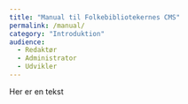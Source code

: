 ```yaml
---
title: "Manual til Folkebibliotekernes CMS"
permalink: /manual/
category: "Introduktion"
audience:
  - Redaktør
  - Administrator
  - Udvikler
---
```

Her er en tekst
